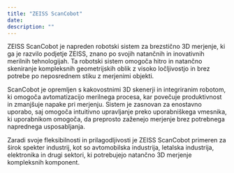 ```yaml
---
title: "ZEISS ScanCobot"
date: 
description: ""
---
```

ZEISS ScanCobot je napreden robotski sistem za brezstično 3D merjenje, ki ga je razvilo podjetje ZEISS, znano po svojih natančnih in inovativnih merilnih tehnologijah. Ta robotski sistem omogoča hitro in natančno skeniranje kompleksnih geometrijskih oblik z visoko ločljivostjo in brez potrebe po neposrednem stiku z merjenimi objekti.

ScanCobot je opremljen s kakovostnimi 3D skenerji in integriranim robotom, ki omogoča avtomatizacijo merilnega procesa, kar povečuje produktivnost in zmanjšuje napake pri merjenju. Sistem je zasnovan za enostavno uporabo, saj omogoča intuitivno upravljanje preko uporabniškega vmesnika, ki uporabnikom omogoča, da preprosto zaženejo merjenje brez potrebnega naprednega usposabljanja.

Zaradi svoje fleksibilnosti in prilagodljivosti je ZEISS ScanCobot primeren za širok spekter industrij, kot so avtomobilska industrija, letalska industrija, elektronika in drugi sektori, ki potrebujejo natančno 3D merjenje kompleksnih komponent.